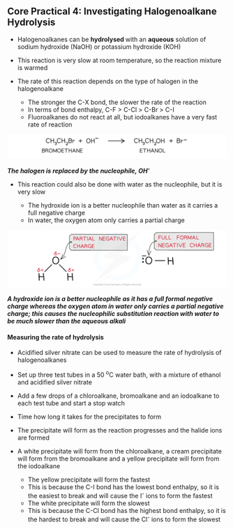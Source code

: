 Core Practical 4: Investigating Halogenoalkane Hydrolysis
---------------------------------------------------------

* Halogenoalkanes can be <b>hydrolysed </b>with an <b>aqueous</b> solution of sodium hydroxide (NaOH) or potassium hydroxide (KOH)
* This reaction is very slow at room temperature, so the reaction mixture is warmed
* The rate of this reaction depends on the type of halogen in the halogenoalkane

  + The stronger the C-X bond, the slower the rate of the reaction
  + In terms of bond enthalpy, C-F > C-Cl > C-Br > C-I
  + Fluoroalkanes do not react at all, but iodoalkanes have a very fast rate of reaction

![Halogen Compounds Electrophilic Substitution by NaOH, downloadable AS & A Level Chemistry revision notes](3.3-Halogen-Compounds-Electrophilic-Substitution-by-NaOH.png)

<i><b>The halogen is replaced by the nucleophile, OH</b></i><sup><i><b>-</b></i></sup><i><b> </b></i>

* This reaction could also be done with water as the nucleophile, but it is very slow

  + The hydroxide ion is a better nucleophile than water as it carries a full negative charge
  + In water, the oxygen atom only carries a partial charge

![Halogen Compounds Nucleophilicity, downloadable AS & A Level Chemistry revision notes](3.3-Halogen-Compounds-Nucleophilicity.png)

<i><b>A hydroxide ion is a better nucleophile as it has a full formal negative charge whereas the oxygen atom in water only carries a partial negative charge; this causes the nucleophilic substitution reaction with water to be much slower than the aqueous alkali</b></i>

#### Measuring the rate of hydrolysis

* Acidified silver nitrate can be used to measure the rate of hydrolysis of halogenoalkanes
* Set up three test tubes in a 50 <sup>o</sup>C water bath, with a mixture of ethanol and acidified silver nitrate
* Add a few drops of a chloroalkane, bromoalkane and an iodoalkane to each test tube and start a stop watch
* Time how long it takes for the precipitates to form
* The precipitate will form as the reaction progresses and the halide ions are formed
* A white precipitate will form from the chloroalkane, a cream precipitate will form from the bromoalkane and a yellow precipitate will form from the iodoalkane

  + The yellow precipitate will form the fastest
  + This is because the C-I bond has the lowest bond enthalpy, so it is the easiest to break and will cause the I<sup>-</sup> ions to form the fastest
  + The white precipitate will form the slowest
  + This is because the C-Cl bond has the highest bond enthalpy, so it is the hardest to break and will cause the Cl<sup>-</sup> ions to form the slowest